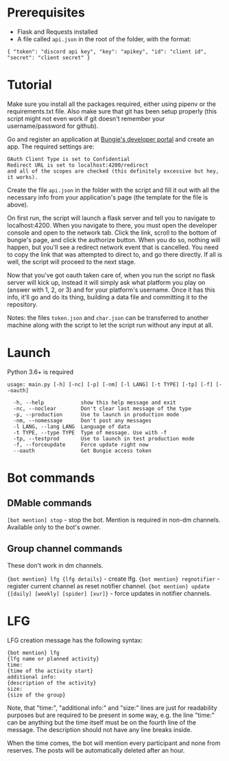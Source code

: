 # Prerequisites

* Flask and Requests installed
* A file called `api.json` in the root of the folder, with the format:

`{
    "token": "discord api key",
    "key": "apikey",
    "id": "client id",
    "secret": "client secret"
}`

# Tutorial

Make sure you install all the packages required, either using pipenv or the requirements.txt file.  Also make sure that git has been setup properly (this script might not even work if git doesn't remember your username/password for github).

Go and register an application at [Bungie's developer portal](https://www.bungie.net/en/Application) and create an app.  The required settings are: 

```
OAuth Client Type is set to Confidential
Redirect URL is set to localhost:4200/redirect
and all of the scopes are checked (this definitely excessive but hey, it works).
```

Create the file `api.json` in the folder with the script and fill it out with all the necessary info from your application's page (the template for the file is above).

On first run, the script will launch a flask server and tell you to navigate to localhost:4200.  When you navigate to there, you must open the developer console and open to the network tab.  Click the link, scroll to the bottom of bungie's page, and click the authorize button.  When you do so, nothing will happen, but you'll see a redirect network event that is cancelled.  You need to copy the link that was attempted to direct to, and go there directly.  If all is well, the script will proceed to the next stage.

Now that you've got oauth taken care of, when you run the script no flask server will kick up, instead it will simply ask what platform you play on (answer with 1, 2, or 3) and for your platform's username.  Once it has this info, it'll go and do its thing, building a data file and committing it to the repository.

Notes: the files `token.json` and `char.json` can be transferred to another machine along with the script to let the script run without any input at all.

# Launch

Python 3.6+ is required

```
usage: main.py [-h] [-nc] [-p] [-nm] [-l LANG] [-t TYPE] [-tp] [-f] [--oauth]

  -h, --help            show this help message and exit
  -nc, --noclear        Don't clear last message of the type
  -p, --production      Use to launch in production mode
  -nm, --nomessage      Don't post any messages
  -l LANG, --lang LANG  Language of data
  -t TYPE, --type TYPE  Type of message. Use with -f
  -tp, --testprod       Use to launch in test production mode
  -f, --forceupdate     Force update right now
  --oauth               Get Bungie access token
```

# Bot commands

## DMable commands

`[bot mention] stop` - stop the bot. Mention is required in non-dm channels. Available only to the bot's owner.

## Group channel commands

These don't work in dm channels.

`{bot mention} lfg {lfg details}` - create lfg.
`{bot mention} regnotifier` - register current channel as reset notifier channel.
`{bot mention} update {[daily] [weekly] [spider] [xur]}` - force updates in notifier channels.

# LFG

LFG creation message has the following syntax:

```
{bot mention} lfg
{lfg name or planned activity}
time:
{time of the activity start}
additional info:
{description of the activity}
size:
{size of the group}
```

Note, that "time:", "additional info:" and "size:" lines are just for readability purposes but are required to be present in some way, e.g. the line "time:" can be anything but the time itself must be on the fourth line of the message. The description should not have any line breaks inside.

When the time comes, the bot will mention every participant and none from reserves. The posts will be automatically deleted after an hour.
